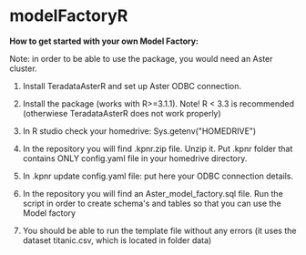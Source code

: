 # modelFactoryR

**How to get started with your own Model Factory:**

Note: in order to be able to use the package, you would need an Aster cluster.

1)  Install TeradataAsterR and set up Aster ODBC connection.

2)	Install the package (works with  R>=3.1.1). Note! R < 3.3 is recommended (otherwiese TeradataAsterR does not work properly)

3)	In R studio check your homedrive: Sys.getenv("HOMEDRIVE")

4)	In the repository you will find .kpnr.zip file. Unzip it. Put .kpnr folder that contains ONLY config.yaml file in your homedrive directory.

4)	In .kpnr update config.yaml file: put here your ODBC connection details.

5)	In the repository you will find an Aster_model_factory.sql file. Run the script in order to create schema's and tables so that you can use the Model factory

6)  You should be able to run the template file without any errors (it uses the dataset titanic.csv, which is located in folder data)

